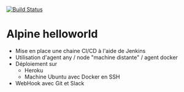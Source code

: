 [![Build Status](http://54.144.136.33:8080/buildStatus/icon?job=deploy-helloworld)](http://54.144.136.33:8080/job/deploy-helloworld/)
# Alpine helloworld
* Mise en place une chaine CI/CD à l'aide de Jenkins
* Utilisation d'agent any / node "machine distante" / agent docker
* Déploiement sur
  * Heroku
  * Machine Ubuntu avec Docker en SSH  
* WebHook avec Git et Slack


